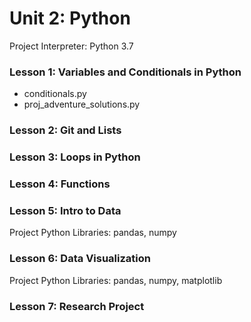 # Unit 2: Python
Project Interpreter: Python 3.7

### Lesson 1: Variables and Conditionals in Python
* conditionals.py
* proj_adventure_solutions.py

### Lesson 2: Git and Lists

### Lesson 3: Loops in Python

### Lesson 4: Functions

### Lesson 5: Intro to Data
Project Python Libraries: pandas, numpy

### Lesson 6: Data Visualization
Project Python Libraries: pandas, numpy, matplotlib

### Lesson 7: Research Project